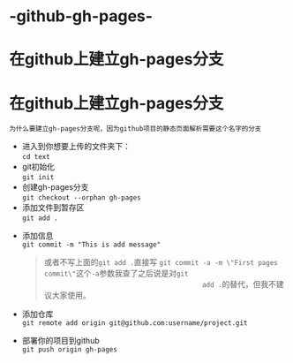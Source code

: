 # -github-gh-pages-
<div class="note">
        <div class="post">
            <div class="article">
                <h1 class="title">
                    在github上建立gh-pages分支</h1>
                <!-- 文章内容 -->
                <div class="show-content">
                    <h1>
                        在github上建立gh-pages分支</h1>
                    <pre class="hljs undefined"><code>为什么要建立gh-pages分支呢，因为github项目的静态页面解析需要这个名字的分支</code></pre>
                    <ul>
                        <li>进入到你想要上传的文件夹下：<br>
                            <code>cd text</code> </li>
                        <li>git初始化<br>
                            <code>git init</code> </li>
                        <li>创建gh-pages分支<br>
                            <code>git checkout --orphan gh-pages</code> </li>
                        <li>添加文件到暂存区<br>
                            <code>git add .</code> </li>
                        <li>
                            <p>
                                添加信息<br>
                                <code>git commit -m "This is add message"</code></p>
                            <blockquote>
                                <p>
                                    或者不写上面的<code>git add .</code>直接写 <code>git commit -a -m \"First pages commit\"</code>这个<code>-a</code>参数我查了之后说是对<code>git
                                        add .</code>的替代，但我不建议大家使用。</p>
                            </blockquote>
                        </li>
                        <li>
                            <p>
                                添加仓库<br>
                                <code>git remote add origin git@github.com:username/project.git</code></p>
                        </li>
                        <li>
                            <p>
                                部署你的项目到github<br>
                                <code>git push origin gh-pages</code></p>
                        </li>
                    </ul>
                </div>
            </div>
        </div>
    </div>
